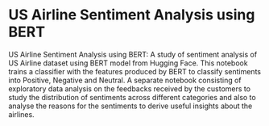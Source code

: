 # US Airline Sentiment Analysis using BERT
US Airline Sentiment Analysis using BERT:
A study of sentiment analysis of US Airline dataset using BERT model from Hugging Face. This notebook trains a classifier with the features produced by BERT to classify sentiments into Positive, Negative and Neutral. A separate notebook consisting of exploratory data analysis on the feedbacks received by the customers to study the distribution of sentiments across different categories and also to analyse the reasons for the sentiments to derive useful insights about the airlines.
